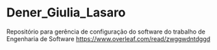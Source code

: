 # Dener_Giulia_Lasaro
Repositório para gerência de configuração do software do trabalho de Engenharia de Software
https://www.overleaf.com/read/zwggwdntdggd
